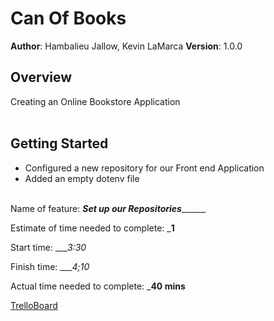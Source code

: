 # Can Of Books

**Author**: Hambalieu Jallow, Kevin LaMarca
**Version**: 1.0.0 

## Overview
Creating an Online Bookstore Application<br></br>

## Getting Started
- Configured a new repository for our Front end Application
- Added an empty dotenv file <br></br>




Name of feature: _____________Set up our Repositories___________________

Estimate of time needed to complete: ___1__

Start time: ____3:30_

Finish time: ____4;10_

Actual time needed to complete: ___40 mins__


[TrelloBoard](https://trello.com/c/P4QfpppB/8-3-book-component-as-a-user-id-like-to-see-my-list-of-books-so-that-i-can-track-whats-impacted-me-and-whats-recommended-to-me)
